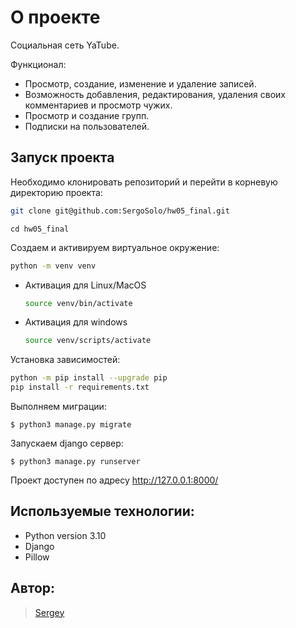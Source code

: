 # О проекте

Социальная сеть YaTube.

Функционал:
* Просмотр, создание, изменение и удаление записей.
* Возможность добавления, редактирования, удаления своих комментариев и просмотр чужих.
* Просмотр и создание групп.
* Подписки на пользователей.


## Запуск проекта

Необходимо клонировать репозиторий и перейти в корневую директорию проекта:

```bash
git clone git@github.com:SergoSolo/hw05_final.git
```

```
cd hw05_final
```

Создаем и активируем виртуальное окружение:

```bash
python -m venv venv
```

* Активация для Linux/MacOS

    ```bash
    source venv/bin/activate
    ```

* Активация для windows

    ```bash
    source venv/scripts/activate
    ```

Установка зависимостей: 

```bash
python -m pip install --upgrade pip
pip install -r requirements.txt
```

 Выполняем миграции:
 
 ```$ python3 manage.py migrate```
 
 Запускаем django сервер:
 
 ```$ python3 manage.py runserver```



Проект доступен по адресу http://127.0.0.1:8000/


##  Используемые технологии:
- Python version 3.10
- Django
- Pillow


## Автор:
> [Sergey](https://github.com/SergoSolo)
